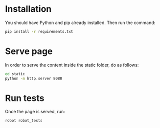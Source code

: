 # Installation

You should have Python and pip already installed. Then run the command:

```bash
pip install -r requirements.txt
```

# Serve page

In order to serve the content inside the static folder, do as follows:

```bash
cd static
python -m http.server 8080
```

# Run tests

Once the page is served, run:

```bash
robot robot_tests
```
